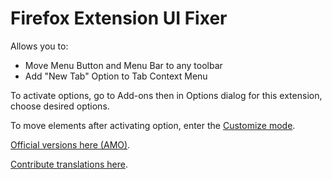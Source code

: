 # Firefox Extension UI Fixer

Allows you to:
* Move Menu Button and Menu Bar to any toolbar
* Add "New Tab" Option to Tab Context Menu
 
To activate options, go to Add-ons then in Options dialog for this extension, choose desired options.

To move elements after activating option, enter the [Customize mode](https://support.mozilla.org/en-US/kb/customize-firefox-controls-buttons-and-toolbars).

[Official versions here (AMO)](https://addons.mozilla.org/en-US/firefox/addon/firefox-4-ui-fixer/).

[Contribute translations here](https://crowdin.com/project/firefox-extension-ui-fixer).
